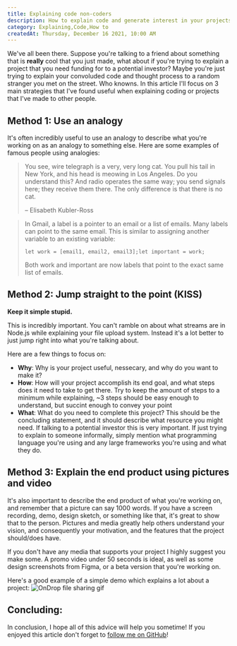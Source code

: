 ```yaml
---
title: Explaining code non-coders
description: How to explain code and generate interest in your projects if the person you're explaining it to doesn't code
category: Explaining,Code,How to
createdAt: Thursday, December 16 2021, 10:00 AM
---
```


We've all been there. Suppose you're talking to a friend about something that is **really** cool that you just made, what about if you're trying to explain a project that you need funding for to a potential investor? Maybe you're just trying to explain your convoluded code and thought process to a random stranger you met on the street. Who knowns. In this article I'll focus on 3 main strategies that I've found useful when explaining coding or projects that I've made to other people.

## Method 1: Use an analogy

It's often incredibly useful to use an analogy to describe what you're working on as an analogy to something else. Here are some examples of famous people using analogies:

> You see, wire telegraph is a very, very long cat. You pull his tail in New York, and his head is meowing in Los Angeles. Do you understand this? And radio operates the same way; you send signals here; they receive them there. The only difference is that there is no cat.
>
> – Elisabeth Kubler-Ross

> In Gmail, a label is a pointer to an email or a list of emails. Many labels can point to the same email. This is similar to assigning another variable to an existing variable:
>
> ```
> let work = [email1, email2, email3];let important = work;
> ```
>
> Both work and important are now labels that point to the exact same list of emails.

## Method 2: Jump straight to the point (KISS)

**Keep it simple stupid.**

This is incredibly important. You can't ramble on about what streams are in Node.js while explaining your file upload system. Instead it's a lot better to just jump right into what you're talking about.

Here are a few things to focus on:

- **Why**: Why is your project useful, nessecary, and why do you want to make it?
- **How**: How will your project accomplish its end goal, and what steps does it need to take to get there. Try to keep the amount of steps to a minimum while explaining, ~3 steps should be easy enough to understand, but succint enough to convey your point
- **What**: What do you need to complete this project? This should be the concluding statement, and it should describe what resource you might need. If talking to a potential investor this is very important. If just trying to explain to someone informally, simply mention what programming language you're using and any large frameworks you're using and what they do.

## Method 3: Explain the end product using pictures and video

It's also important to describe the end product of what you're working on, and remember that a picture can say 1000 words. If you have a screen recording, demo, design sketch, or something like that, it's great to show that to the person. Pictures and media greatly help others understand your vision, and consequently your motivation, and the features that the project should/does have.

If you don't have any media that supports your project I highly suggest you make some. A promo video under 50 seconds is ideal, as well as some design screenshots from Figma, or a beta version that you're working on.

Here's a good example of a simple demo which explains a lot about a project:
![OnDrop file sharing gif](https://user-images.githubusercontent.com/61319150/128249920-2ce97495-1f5d-41df-b439-82e96c3c2db1.gif)

## Concluding:

In conclusion, I hope all of this advice will help you sometime! If you enjoyed this article don't forget to [follow me on GitHub](https://github.com/explosion-scratch)!
